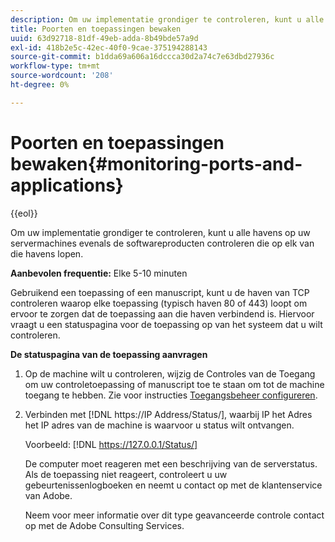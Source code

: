 ```yaml
---
description: Om uw implementatie grondiger te controleren, kunt u alle havens op uw servermachines evenals de softwareproducten controleren die op elk van die havens lopen.
title: Poorten en toepassingen bewaken
uuid: 63d92718-81df-49eb-adda-8b49bde57a9d
exl-id: 418b2e5c-42ec-40f0-9cae-375194288143
source-git-commit: b1dda69a606a16dccca30d2a74c7e63dbd27936c
workflow-type: tm+mt
source-wordcount: '208'
ht-degree: 0%

---
```


# Poorten en toepassingen bewaken{#monitoring-ports-and-applications}

{{eol}}

Om uw implementatie grondiger te controleren, kunt u alle havens op uw servermachines evenals de softwareproducten controleren die op elk van die havens lopen.

**Aanbevolen frequentie:** Elke 5-10 minuten

Gebruikend een toepassing of een manuscript, kunt u de haven van TCP controleren waarop elke toepassing (typisch haven 80 of 443) loopt om ervoor te zorgen dat de toepassing aan die haven verbindend is. Hiervoor vraagt u een statuspagina voor de toepassing op van het systeem dat u wilt controleren.

**De statuspagina van de toepassing aanvragen**

1. Op de machine wilt u controleren, wijzig de Controles van de Toegang om uw controletoepassing of manuscript toe te staan om tot de machine toegang te hebben. Zie voor instructies [Toegangsbeheer configureren](../../../home/c-inst-svr/c-admin-inst-svr/c-config-acs-ctrl/c-config-acs-ctrl.md#concept-ac385e870dbe4b57a72bf7266b60f93d).
1. Verbinden met [!DNL https://IP Address/Status/], waarbij IP het Adres het IP adres van de machine is waarvoor u status wilt ontvangen.

   Voorbeeld: [!DNL https://127.0.0.1/Status/]

   De computer moet reageren met een beschrijving van de serverstatus. Als de toepassing niet reageert, controleert u uw gebeurtenissenlogboeken en neemt u contact op met de klantenservice van Adobe.

   Neem voor meer informatie over dit type geavanceerde controle contact op met de Adobe Consulting Services.
